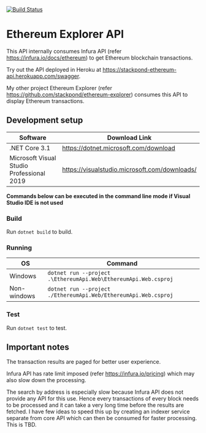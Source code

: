 [![Build Status](https://travis-ci.com/stackpond/ethereum-api.svg?token=ZiEpqMrtCtoYozqmY1kh&branch=main)](https://travis-ci.com/stackpond/ethereum-api)

# Ethereum Explorer API

This API internally consumes Infura API (refer https://infura.io/docs/ethereum) to get Ethereum blockchain transactions.

Try out the API deployed in Heroku at https://stackpond-ethereum-api.herokuapp.com/swagger.

My other project Ethereum Explorer (refer https://github.com/stackpond/ethereum-explorer) consumes this API to display Ethereum transactions.

## Development setup

|Software|Download Link|
|---|---|
|.NET Core 3.1|https://dotnet.microsoft.com/download|
|Microsoft Visual Studio Professional 2019|https://visualstudio.microsoft.com/downloads/|


**Commands below can be executed in the command line mode if Visual Studio IDE is not used**

### Build

Run `dotnet build` to build.

### Running

|OS|Command|
|---|---|
|Windows|`dotnet run --project .\EthereumApi.Web\EthereumApi.Web.csproj`|
|Non-windows|`dotnet run --project ./EthereumApi.Web/EthereumApi.Web.csproj`|

### Test

Run `dotnet test` to test.

## Important notes

The transaction results are paged for better user experience.

Infura API has rate limit imposed (refer https://infura.io/pricing) which may also slow down the processing.

The search by address is especially slow because Infura API does not provide any API for this use. Hence every transactions of every block needs to be processed and it can take a very long time before the results are fetched. I have few ideas to speed this up by creating an indexer service separate from core API which can then be consumed for faster processing. This is TBD.
